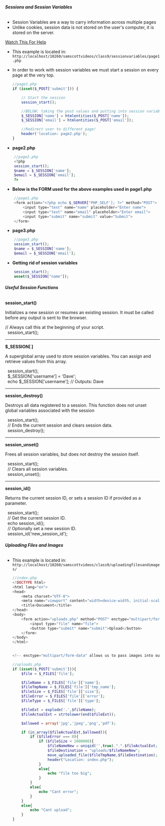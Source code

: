 ###### **Sessions and Session Variables**
- Session Variables are a way to carry information across multiple pages
- Unlike cookies, session data is not stored on the user's computer, it is stored on the server.

[Watch This For Help](https://www.youtube.com/embed/W4rSS4-LdIE)
- This example is located in: `http://localhost/10260/samscottvideos/class9/sessionvariables/page1.php`

- In order to work with session variables we must start a session on every page at the very top.
	```php
	//page1.php
	if (isset($_POST['submit'])) {
	
	    // Start the session
	    session_start();
	
	    //BELOW: taking the post values and putting into session variables
	    $_SESSION['name'] = htmlentities($_POST['name']);
	    $_SESSION['email'] = htmlentities($_POST['email']);
	
	    //Redirect user to different page!
	    header('location: page2.php');
	}
	```

- **page2.php**
```php
	//page2.php
	<?php
	session_start();
	$name = $_SESSION['name'];
	$email = $_SESSION['email'];
	?>
```

- **Below is the FORM used for the above examples used in page1.php**
```php
	//page1.php
    <form action="<?php echo $_SERVER['PHP_SELF']; ?>" method="POST">
        <input type="text" name="name" placeholder="Enter name">
        <input type="text" name="email" placeholder="Enter email">
        <input type="submit" name="submit" value="Submit">
    </form>
```

- **page3.php**
```php
	//page3.php
	session_start();
	$name = $_SESSION['name'];
	$email = $_SESSION['email'];
```

- **Getting rid of session variables**
```php
	session_start();
    unset($_SESSION["name"]);
```

###### **Useful Session Functions**
**session_start()**

Initializes a new session or resumes an existing session. It must be called before any output is sent to the browser.

// Always call this at the beginning of your script.  
  session_start();

---

**$_SESSION[ ]**

A superglobal array used to store session variables. You can assign and retrieve values from this array.

  session_start();  
  $_SESSION['username'] = 'Dave';  
  echo $_SESSION['username']; // Outputs: Dave

---

**session_destroy()**

Destroys all data registered to a session. This function does not unset global variables associated with the session

  session_start();  
  // Ends the current session and clears session data.  
  session_destroy();

---

**session_unset()**

Frees all session variables, but does not destroy the session itself.

  session_start();  
  // Clears all session variables.  
  session_unset();

---

**session_id()**

Returns the current session ID, or sets a session ID if provided as a parameter.

  session_start();  
  // Get the current session ID.  
  echo session_id();  
  // Optionally set a new session ID.  
  session_id('new_session_id');

###### **Uploading Files and Images**
- This example is located in: `http://localhost/10260/samscottvideos/class9/uploadingfilesandimages/`

	```php
	//index.php
	<!DOCTYPE html>
	<html lang="en">
	<head>
	    <meta charset="UTF-8">
	    <meta name="viewport" content="width=device-width, initial-scale=1.0">
	    <title>Document</title>
	</head>
	<body>
	    <form action="uploads.php" method="POST" enctype="multipart/form-data">
	        <input type="file" name="file">
	        <button type="submit" name="submit">Upload</button>
	    </form>
	</body>
	</html>
	
	  
	<!-- enctype="multipart/form-data" allows us to pass images into our form. Something to do with encoding idk-->
	
	```

	```php
	//uploads.php
	if (isset($_POST['submit'])){
	    $file = $_FILES['file'];
	
	    $fileName = $_FILES['file']['name'];
	    $fileTmpName = $_FILES['file']['tmp_name'];
	    $fileSize = $_FILES['file']['size'];
	    $fileError = $_FILES['file']['error'];
	    $fileType = $_FILES['file']['type'];
	
	    $fileExt = explode('.',$fileName);
	    $fileActualExt = strtolower(end($fileExt));
	
	    $allowed = array('jpg','jpeg','png','pdf');
	
	    if (in_array($fileActualExt,$allowed)){
	        if ($fileError === 0){
	            if ($fileSize < 1000000){
	                $fileNameNew = uniqid('',true).".".$fileActualExt;
	                $fileDestination = "uploads/$fileNameNew";
	                move_uploaded_file($fileTmpName,$fileDestination);
	                header("Location: index.php");
	            }
	            else{
	                echo "file too big";
	            }
	        }
	        else{
	            echo "Cant error";
	        }
	    }
	    else{
	        echo "Cant upload";
	    }
	}
	```